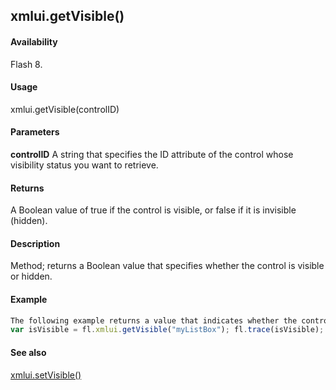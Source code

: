 ## xmlui.getVisible()

#### Availability

Flash 8.

#### Usage

xmlui.getVisible(controlID)

#### Parameters

**controlID** A string that specifies the ID attribute of the control whose visibility status you want to retrieve.

#### Returns

A Boolean value of true if the control is visible, or false if it is invisible (hidden).

#### Description

Method; returns a Boolean value that specifies whether the control is visible or hidden.

#### Example

```javascript
The following example returns a value that indicates whether the control with the ID attribute myListBox is visible:
var isVisible = fl.xmlui.getVisible("myListBox"); fl.trace(isVisible);

```
#### See also

[xmlui.setVisible()](#_bookmark1163)
